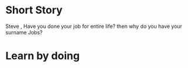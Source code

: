 # Short Story
Steve , Have you done your job for entire life?
then why do you have your surname Jobs? 

# Learn by doing
